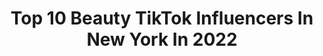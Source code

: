 ---
title: Top 10 Beauty TikTok Influencers In New York In 2022
description: >-
  Find top beauty TikTok influencers in New York in 2022. Most popular hashtags: #fyp #newyork #beauty #foryou.
platform: TikTok
hits: 79
text_top: Identify the best TikTok influencers on inBeat.
text_bottom: Our search engine aggregates 79 TikTok influencers like this in New York, United States for you to pitch.
profiles:
  - username: "lower48"
    fullname: >-
      lower48
    bio: >-
      PNW Hiker 🌲Blue State Conservative 🇺🇸 LEOW 🚨 ❤️ Trumpublican ❤️
    location: "United States"
    followers: 56400
    engagement: 2886
    commentsToLikes: 0.072238
    id: ckdc0quhmfh6m0j23ya5hnx7a
    verified: false
    hashtags: "#thoughts, #redpill, #opinion, #red"
  - username: "the_blumencranz"
    fullname: >-
      Luke Blumencranz
    bio: >-
      Long Island NY 🌈 CEO of bad spelling
    location: "United States"
    followers: 37800
    engagement: 423
    commentsToLikes: 0.032197
    id: ckc8d2or78tve0j234m6sws1e
    verified: false
    hashtags: "#fyp, #tiktok, #product, #foryoupage"
  - username: "kayleighskloset"
    fullname: >-
      kayleighskloset
    bio: >-
      26 | New York | Beauty Publicist Unfiltered version of @kayleighskloset
    location: "United States"
    followers: 14700
    engagement: 493
    commentsToLikes: 0.017452
    id: ckcv2ovnwo6tk0j23x7o8nuc8
    verified: false
    hashtags: "#dating, #nyceats, #dialitforward, #nycspots"
  - username: "daniellemareka"
    fullname: >-
      Danielle Mareka
    bio: >-
      🧚🏾‍♀️🤍✌🏾😗 IG: @daniellemareka muse 🧝🏽‍♀️ artist supermodel in the making
    location: "United States"
    followers: 66100
    engagement: 2195
    commentsToLikes: 0.011089
    id: ckbwjn2u03nsv0j23iu2a27o7
    verified: false
    hashtags: "#learnontiktok, #fashion, #pose, #trending"
  - username: "jansportnyc12"
    fullname: >-
      Jan Sport
    bio: >-
      Jan from RuPaul’s Drag Race Season 12! 💜The girl next door plus so much more💜
    location: "United States"
    followers: 137700
    engagement: 1701
    commentsToLikes: 0.015384
    id: ck9ve0uh3x4wi0j78mfx5a8yv
    verified: true
    hashtags: "#drag, #dragmakeup, #dragrace, #fyp"
  - username: "heyitsamyjay"
    fullname: >-
      heyitsamyjay
    bio: >-
      25 and queer she/her
    location: "United States"
    followers: 6221
    engagement: 1339
    commentsToLikes: 0.027544
    id: ckb10jkk7p2os0j23monney7t
    verified: false
    hashtags: "#foryou, #fyp, #greenscreen, #harrystyles"
  - username: "superawesomefriends"
    fullname: >-
      Jim Glaub
    bio: >-
      🦄 Jim Glaub 🌈 Nostalgia 🎭 Broadway Magic 🎅 Miracles & more
    location: "United States"
    followers: 11900
    engagement: 810
    commentsToLikes: 0.049677
    id: cka0jbzw8hgl70i78nc6452yc
    verified: false
    hashtags: "#vintage, #90s, #oldschool, #80s"
  - username: "minamicheal78"
    fullname: >-
      Mina Micheal
    bio: >-
      Fitness💪🏼 | Photography 📸 | Engineer 🛠 Travel 🌎 🇪🇬 مصري | Boston📍
    location: "United States"
    followers: 3089
    engagement: 732
    commentsToLikes: 0.042580
    id: ckdbjcify965m0j23uo2slipm
    verified: false
    hashtags: "#boston, #views, #mass, #travel"
  - username: "tay_nic_fit"
    fullname: >-
      Taylor Nicole
    bio: >-
      B.S. in Kinesiology and Health Ex D1 🏐player ⭐️positivity over everything⭐️
    location: "United States"
    followers: 11400
    engagement: 1264
    commentsToLikes: 0.029339
    id: ckcpt5i2dnqgf0j2303pqodpw
    verified: false
    hashtags: "#volleyball, #foryoupage, #fitgirl, #girlswholift"
  - username: "ialfarog_"
    fullname: >-
      Inés Alfaro
    bio: >-
      Skincare | Makeup | review Latina viviendo en NY ✨
    location: "United States"
    followers: 21100
    engagement: 514
    commentsToLikes: 0.052641
    id: ckbfat1nq2ecs0j23v8xned1n
    verified: false
    hashtags: "#beauty, #tips, #fyp, #boxycharm"
---